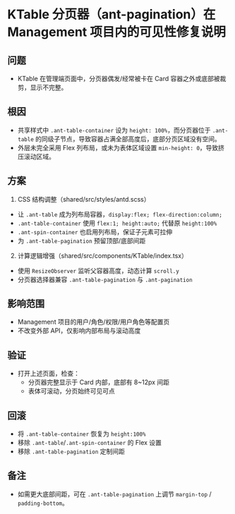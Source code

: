 # KTable 分页器（ant-pagination）在 Management 项目内的可见性修复说明

## 问题
- KTable 在管理端页面中，分页器偶发/经常被卡在 Card 容器之外或底部被裁剪，显示不完整。

## 根因
- 共享样式中 `.ant-table-container` 设为 `height: 100%`，而分页器位于 `.ant-table` 的同级子节点，导致容器占满全部高度后，底部分页区域没有空间。
- 外层未完全采用 Flex 列布局，或未为表体区域设置 `min-height: 0`，导致挤压滚动区域。

## 方案
1) CSS 结构调整（shared/src/styles/antd.scss）
- 让 `.ant-table` 成为列布局容器，`display:flex; flex-direction:column;`
- `.ant-table-container` 使用 `flex:1; height:auto;` 代替原 `height:100%`
- `.ant-spin-container` 也启用列布局，保证子元素可拉伸
- 为 `.ant-table-pagination` 预留顶部/底部间距

2) 计算逻辑增强（shared/src/components/KTable/index.tsx）
- 使用 `ResizeObserver` 监听父容器高度，动态计算 `scroll.y`
- 分页器选择器兼容 `.ant-table-pagination` 与 `.ant-pagination`

## 影响范围
- Management 项目的用户/角色/权限/用户角色等配置页
- 不改变外部 API，仅影响内部布局与滚动高度

## 验证
- 打开上述页面，检查：
  - 分页器完整显示于 Card 内部，底部有 8~12px 间距
  - 表体可滚动，分页始终可见可点

## 回滚
- 将 `.ant-table-container` 恢复为 `height:100%`
- 移除 `.ant-table`/`.ant-spin-container` 的 Flex 设置
- 移除 `.ant-table-pagination` 定制间距

## 备注
- 如需更大底部间距，可在 `.ant-table-pagination` 上调节 `margin-top` / `padding-bottom`。
